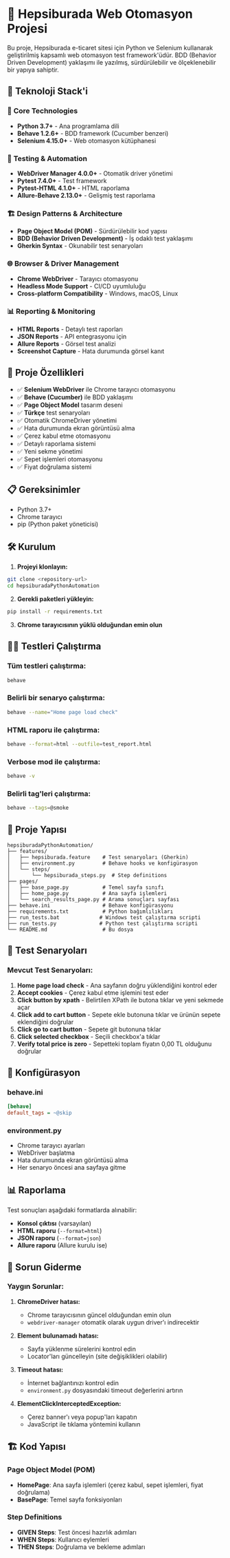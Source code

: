 # 🛒 Hepsiburada Web Otomasyon Projesi

Bu proje, Hepsiburada e-ticaret sitesi için Python ve Selenium kullanarak geliştirilmiş kapsamlı web otomasyon test framework'üdür. BDD (Behavior Driven Development) yaklaşımı ile yazılmış, sürdürülebilir ve ölçeklenebilir bir yapıya sahiptir.

## 🚀 Teknoloji Stack'i

### 🐍 **Core Technologies**
- **Python 3.7+** - Ana programlama dili
- **Behave 1.2.6+** - BDD framework (Cucumber benzeri)
- **Selenium 4.15.0+** - Web otomasyon kütüphanesi

### 🧪 **Testing & Automation**
- **WebDriver Manager 4.0.0+** - Otomatik driver yönetimi
- **Pytest 7.4.0+** - Test framework
- **Pytest-HTML 4.1.0+** - HTML raporlama
- **Allure-Behave 2.13.0+** - Gelişmiş test raporlama

### 🏗️ **Design Patterns & Architecture**
- **Page Object Model (POM)** - Sürdürülebilir kod yapısı
- **BDD (Behavior Driven Development)** - İş odaklı test yaklaşımı
- **Gherkin Syntax** - Okunabilir test senaryoları

### 🌐 **Browser & Driver Management**
- **Chrome WebDriver** - Tarayıcı otomasyonu
- **Headless Mode Support** - CI/CD uyumluluğu
- **Cross-platform Compatibility** - Windows, macOS, Linux

### 📊 **Reporting & Monitoring**
- **HTML Reports** - Detaylı test raporları
- **JSON Reports** - API entegrasyonu için
- **Allure Reports** - Görsel test analizi
- **Screenshot Capture** - Hata durumunda görsel kanıt

## 🎯 Proje Özellikleri

- ✅ **Selenium WebDriver** ile Chrome tarayıcı otomasyonu
- ✅ **Behave (Cucumber)** ile BDD yaklaşımı
- ✅ **Page Object Model** tasarım deseni
- ✅ **Türkçe** test senaryoları
- ✅ Otomatik ChromeDriver yönetimi
- ✅ Hata durumunda ekran görüntüsü alma
- ✅ Çerez kabul etme otomasyonu
- ✅ Detaylı raporlama sistemi
- ✅ Yeni sekme yönetimi
- ✅ Sepet işlemleri otomasyonu
- ✅ Fiyat doğrulama sistemi

## 📋 Gereksinimler

- Python 3.7+
- Chrome tarayıcı
- pip (Python paket yöneticisi)

## 🛠️ Kurulum

1. **Projeyi klonlayın:**
```bash
git clone <repository-url>
cd hepsiburadaPythonAutomation
```

2. **Gerekli paketleri yükleyin:**
```bash
pip install -r requirements.txt
```

3. **Chrome tarayıcısının yüklü olduğundan emin olun**

## 🏃‍♂️ Testleri Çalıştırma

### Tüm testleri çalıştırma:
```bash
behave
```

### Belirli bir senaryo çalıştırma:
```bash
behave --name="Home page load check"
```

### HTML raporu ile çalıştırma:
```bash
behave --format=html --outfile=test_report.html
```

### Verbose mod ile çalıştırma:
```bash
behave -v
```

### Belirli tag'leri çalıştırma:
```bash
behave --tags=@smoke
```

## 📁 Proje Yapısı

```
hepsiburadaPythonAutomation/
├── features/
│   ├── hepsiburada.feature    # Test senaryoları (Gherkin)
│   ├── environment.py         # Behave hooks ve konfigürasyon
│   └── steps/
│       └── hepsiburada_steps.py  # Step definitions
├── pages/
│   ├── base_page.py           # Temel sayfa sınıfı
│   ├── home_page.py           # Ana sayfa işlemleri
│   └── search_results_page.py # Arama sonuçları sayfası
├── behave.ini                 # Behave konfigürasyonu
├── requirements.txt           # Python bağımlılıkları
├── run_tests.bat             # Windows test çalıştırma scripti
├── run_tests.py              # Python test çalıştırma scripti
└── README.md                  # Bu dosya
```

## 🧪 Test Senaryoları

### Mevcut Test Senaryoları:

1. **Home page load check** - Ana sayfanın doğru yüklendiğini kontrol eder
2. **Accept cookies** - Çerez kabul etme işlemini test eder
3. **Click button by xpath** - Belirtilen XPath ile butona tıklar ve yeni sekmede açar
4. **Click add to cart button** - Sepete ekle butonuna tıklar ve ürünün sepete eklendiğini doğrular
5. **Click go to cart button** - Sepete git butonuna tıklar
6. **Click selected checkbox** - Seçili checkbox'a tıklar
7. **Verify total price is zero** - Sepetteki toplam fiyatın 0,00 TL olduğunu doğrular

## 🔧 Konfigürasyon

### behave.ini
```ini
[behave]
default_tags = ~@skip
```

### environment.py
- Chrome tarayıcı ayarları
- WebDriver başlatma
- Hata durumunda ekran görüntüsü alma
- Her senaryo öncesi ana sayfaya gitme

## 📊 Raporlama

Test sonuçları aşağıdaki formatlarda alınabilir:

- **Konsol çıktısı** (varsayılan)
- **HTML raporu** (`--format=html`)
- **JSON raporu** (`--format=json`)
- **Allure raporu** (Allure kurulu ise)

## 🐛 Sorun Giderme

### Yaygın Sorunlar:

1. **ChromeDriver hatası:**
   - Chrome tarayıcısının güncel olduğundan emin olun
   - `webdriver-manager` otomatik olarak uygun driver'ı indirecektir

2. **Element bulunamadı hatası:**
   - Sayfa yüklenme sürelerini kontrol edin
   - Locator'ları güncelleyin (site değişiklikleri olabilir)

3. **Timeout hatası:**
   - İnternet bağlantınızı kontrol edin
   - `environment.py` dosyasındaki timeout değerlerini artırın

4. **ElementClickInterceptedException:**
   - Çerez banner'ı veya popup'ları kapatın
   - JavaScript ile tıklama yöntemini kullanın

## 🏗️ Kod Yapısı

### Page Object Model (POM)
- **HomePage**: Ana sayfa işlemleri (çerez kabul, sepet işlemleri, fiyat doğrulama)
- **BasePage**: Temel sayfa fonksiyonları

### Step Definitions
- **GIVEN Steps**: Test öncesi hazırlık adımları
- **WHEN Steps**: Kullanıcı eylemleri
- **THEN Steps**: Doğrulama ve bekleme adımları

